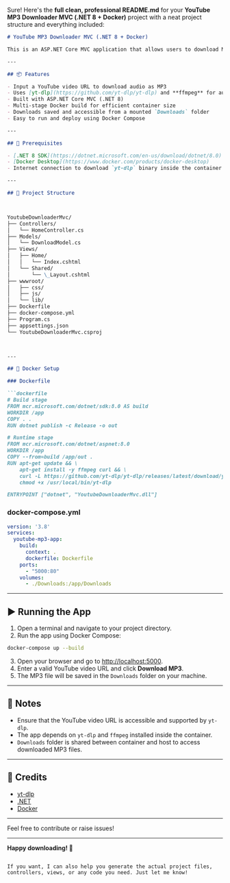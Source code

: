 Sure! Here's the **full clean, professional README.md** for your **YouTube MP3 Downloader MVC (.NET 8 + Docker)** project with a neat project structure and everything included:

```markdown
# YouTube MP3 Downloader MVC (.NET 8 + Docker)

This is an ASP.NET Core MVC application that allows users to download MP3 audio from YouTube videos using **yt-dlp**. The app is fully containerized using Docker and can be easily run with Docker Compose.

---

## 📦 Features

- Input a YouTube video URL to download audio as MP3
- Uses [yt-dlp](https://github.com/yt-dlp/yt-dlp) and **ffmpeg** for audio extraction
- Built with ASP.NET Core MVC (.NET 8)
- Multi-stage Docker build for efficient container size
- Downloads saved and accessible from a mounted `Downloads` folder
- Easy to run and deploy using Docker Compose

---

## 🚀 Prerequisites

- [.NET 8 SDK](https://dotnet.microsoft.com/en-us/download/dotnet/8.0)
- [Docker Desktop](https://www.docker.com/products/docker-desktop)
- Internet connection to download `yt-dlp` binary inside the container

---

## 🔧 Project Structure



YoutubeDownloaderMvc/
├── Controllers/
│   └── HomeController.cs
├── Models/
│   └── DownloadModel.cs
├── Views/
│   ├── Home/
│   │   └── Index.cshtml
│   └── Shared/
│       └── \_Layout.cshtml
├── wwwroot/
│   ├── css/
│   ├── js/
│   └── lib/
├── Dockerfile
├── docker-compose.yml
├── Program.cs
├── appsettings.json
└── YoutubeDownloaderMvc.csproj



---

## 🐳 Docker Setup

### Dockerfile

```dockerfile
# Build stage
FROM mcr.microsoft.com/dotnet/sdk:8.0 AS build
WORKDIR /app
COPY . .
RUN dotnet publish -c Release -o out

# Runtime stage
FROM mcr.microsoft.com/dotnet/aspnet:8.0
WORKDIR /app
COPY --from=build /app/out .
RUN apt-get update && \
    apt-get install -y ffmpeg curl && \
    curl -L https://github.com/yt-dlp/yt-dlp/releases/latest/download/yt-dlp -o /usr/local/bin/yt-dlp && \
    chmod +x /usr/local/bin/yt-dlp

ENTRYPOINT ["dotnet", "YoutubeDownloaderMvc.dll"]
````

### docker-compose.yml

```yaml
version: '3.8'
services:
  youtube-mp3-app:
    build:
      context: .
      dockerfile: Dockerfile
    ports:
      - "5000:80"
    volumes:
      - ./Downloads:/app/Downloads
```

---

## ▶️ Running the App

1. Open a terminal and navigate to your project directory.
2. Run the app using Docker Compose:

```bash
docker-compose up --build
```

3. Open your browser and go to [http://localhost:5000](http://localhost:5000).
4. Enter a valid YouTube video URL and click **Download MP3**.
5. The MP3 file will be saved in the `Downloads` folder on your machine.

---

## 📅 Notes

* Ensure that the YouTube video URL is accessible and supported by `yt-dlp`.
* The app depends on `yt-dlp` and `ffmpeg` installed inside the container.
* `Downloads` folder is shared between container and host to access downloaded MP3 files.

---

## 🚀 Credits

* [yt-dlp](https://github.com/yt-dlp/yt-dlp)
* [.NET](https://dotnet.microsoft.com/)
* [Docker](https://www.docker.com/)

---

Feel free to contribute or raise issues!

---

**Happy downloading! 🎵**

```

If you want, I can also help you generate the actual project files, controllers, views, or any code you need. Just let me know!
```
